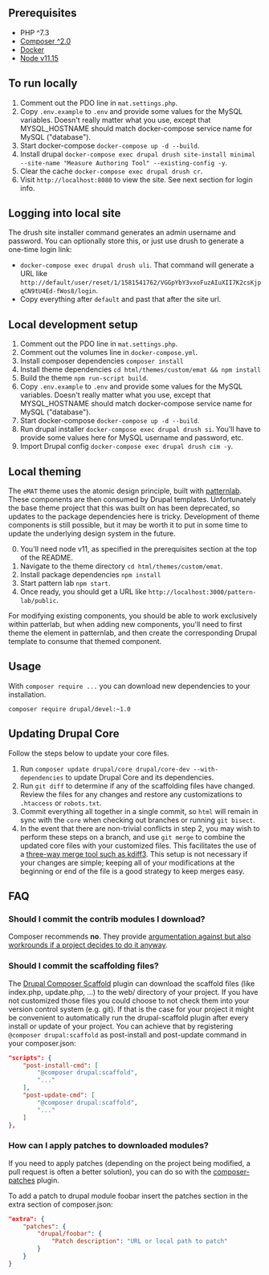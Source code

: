 ## Prerequisites

- PHP ^7.3
- [Composer ^2.0](https://getcomposer.org/)
- [Docker](https://docs.docker.com/get-docker/)
- [Node v11.15](https://nodejs.org/en/download)

## To run locally

1. Comment out the PDO line in `mat.settings.php`.
2. Copy `.env.example` to `.env` and provide some values for the MySQL variables. Doesn't really matter
what you use, except that MYSQL_HOSTNAME should match docker-compose service name for MySQL ("database").
3. Start docker-compose `docker-compose up -d --build`.
4. Install drupal `docker-compose exec drupal drush site-install minimal --site-name "Measure Authoring Tool" --existing-config -y`.
5. Clear the cache `docker-compose exec drupal drush cr`.
6. Visit `http://localhost:8080` to view the site. See next section for login info.

## Logging into local site

The drush site installer command generates an admin username and password. You can optionally store this, or just use drush to generate a one-time login link:
- `docker-compose exec drupal drush uli`. That command will generate a URL like `http://default/user/reset/1/1581541762/VGGpYbY3vxoFuzAIuXII7K2csKjpqCN9tU4Ed-fWos8/login`.
- Copy everything after `default` and past that after the site url.

## Local development setup

1. Comment out the PDO line in `mat.settings.php`.
2. Comment out the volumes line in `docker-compose.yml`.
3. Install composer dependencies `composer install`
4. Install theme dependencies `cd html/themes/custom/emat && npm install`
5. Build the theme `npm run-script build`.
6. Copy `.env.example` to `.env` and provide some values for the MySQL variables. Doesn't really matter
what you use, except that MYSQL_HOSTNAME should match docker-compose service name for MySQL ("database").
7. Start docker-compose `docker-compose up -d --build`.
8. Run drupal installer `docker-compose exec drupal drush si`. You'll have to provide some values here for MySQL username and password, etc.
9. Import Drupal config `docker-compose exec drupal drush cim -y`.

## Local theming

The `eMAT` theme uses the atomic design principle, built with [patternlab](https://patternlab.io/). These components are
then consumed by Drupal templates. Unfortunately the base theme project that this was built on has been deprecated, so
updates to the package dependencies here is tricky. Development of theme components is still possible, but
it may be worth it to put in some time to update the underlying design system in the future.

0. You'll need node v11, as specified in the prerequisites section at the top of the README.
1. Navigate to the theme directory `cd html/themes/custom/emat`.
2. Install package dependencies `npm install`
3. Start pattern lab `npm start`.
4. Once ready, you should get a URL like `http://localhost:3000/pattern-lab/public`.

For modifying existing components, you should be able to work exclusively within patterlab, but when adding new
components, you'll need to first theme the element in patternlab, and then create the corresponding Drupal template
to consume that themed component.

## Usage

With `composer require ...` you can download new dependencies to your
installation.

```
composer require drupal/devel:~1.0
```

## Updating Drupal Core

Follow the steps below to update your core files.

1. Run `composer update drupal/core drupal/core-dev --with-dependencies` to update Drupal Core and its dependencies.
2. Run `git diff` to determine if any of the scaffolding files have changed.
   Review the files for any changes and restore any customizations to
  `.htaccess` or `robots.txt`.
3. Commit everything all together in a single commit, so `html` will remain in
   sync with the `core` when checking out branches or running `git bisect`.
4. In the event that there are non-trivial conflicts in step 2, you may wish
   to perform these steps on a branch, and use `git merge` to combine the
   updated core files with your customized files. This facilitates the use
   of a [three-way merge tool such as kdiff3](http://www.gitshah.com/2010/12/how-to-setup-kdiff-as-diff-tool-for-git.html). This setup is not necessary if your changes are simple;
   keeping all of your modifications at the beginning or end of the file is a
   good strategy to keep merges easy.

## FAQ

### Should I commit the contrib modules I download?

Composer recommends **no**. They provide [argumentation against but also
workrounds if a project decides to do it anyway](https://getcomposer.org/doc/faqs/should-i-commit-the-dependencies-in-my-vendor-directory.md).

### Should I commit the scaffolding files?

The [Drupal Composer Scaffold](https://github.com/drupal/core-composer-scaffold) plugin can download the scaffold files (like
index.php, update.php, …) to the web/ directory of your project. If you have not customized those files you could choose
to not check them into your version control system (e.g. git). If that is the case for your project it might be
convenient to automatically run the drupal-scaffold plugin after every install or update of your project. You can
achieve that by registering `@composer drupal:scaffold` as post-install and post-update command in your composer.json:

```json
"scripts": {
    "post-install-cmd": [
        "@composer drupal:scaffold",
        "..."
    ],
    "post-update-cmd": [
        "@composer drupal:scaffold",
        "..."
    ]
},
```
### How can I apply patches to downloaded modules?

If you need to apply patches (depending on the project being modified, a pull
request is often a better solution), you can do so with the
[composer-patches](https://github.com/cweagans/composer-patches) plugin.

To add a patch to drupal module foobar insert the patches section in the extra
section of composer.json:
```json
"extra": {
    "patches": {
        "drupal/foobar": {
            "Patch description": "URL or local path to patch"
        }
    }
}
```
